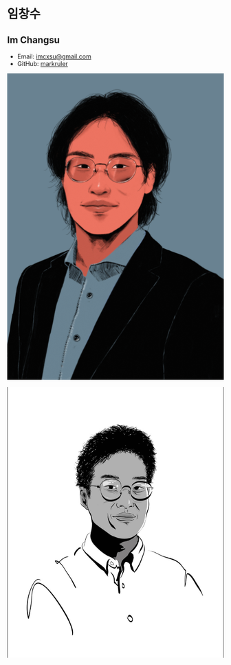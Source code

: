 # 임창수

## Im Changsu

- Email: imcxsu@gmail.com
- GitHub: [markruler](https://github.com/markruler)

![2020-portrait](/images/changsu/2020-portrait.png)

![2019-portrait](/images/changsu/2019-portrait.jpg)
